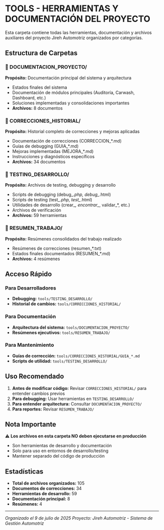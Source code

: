 # TOOLS - HERRAMIENTAS Y DOCUMENTACIÓN DEL PROYECTO

Esta carpeta contiene todas las herramientas, documentación y archivos auxiliares del proyecto Jireh Automotriz organizados por categorías.

## Estructura de Carpetas

### 📁 DOCUMENTACION_PROYECTO/
**Propósito:** Documentación principal del sistema y arquitectura
- Estados finales del sistema
- Documentación de módulos principales (Auditoría, Carwash, Dashboard, etc.)
- Soluciones implementadas y consolidaciones importantes
- **Archivos:** 8 documentos

### 📁 CORRECCIONES_HISTORIAL/
**Propósito:** Historial completo de correcciones y mejoras aplicadas
- Documentación de correcciones (CORRECCION_*.md)
- Guías de debugging (GUIA_*.md)
- Mejoras implementadas (MEJORA_*.md)
- Instrucciones y diagnósticos específicos
- **Archivos:** 34 documentos

### 📁 TESTING_DESARROLLO/
**Propósito:** Archivos de testing, debugging y desarrollo
- Scripts de debugging (debug_*.php, debug_*.html)
- Scripts de testing (test_*.php, test_*.html)
- Utilidades de desarrollo (crear_*, encontrar_*, validar_*, etc.)
- Archivos de verificación
- **Archivos:** 59 herramientas

### 📁 RESUMEN_TRABAJO/
**Propósito:** Resúmenes consolidados del trabajo realizado
- Resúmenes de correcciones (resumen_*.txt)
- Estados finales documentados (RESUMEN_*.md)
- **Archivos:** 4 resúmenes

## Acceso Rápido

### Para Desarrolladores
- **Debugging:** `tools/TESTING_DESARROLLO/`
- **Historial de cambios:** `tools/CORRECCIONES_HISTORIAL/`

### Para Documentación
- **Arquitectura del sistema:** `tools/DOCUMENTACION_PROYECTO/`
- **Resúmenes ejecutivos:** `tools/RESUMEN_TRABAJO/`

### Para Mantenimiento
- **Guías de corrección:** `tools/CORRECCIONES_HISTORIAL/GUIA_*.md`
- **Scripts de utilidad:** `tools/TESTING_DESARROLLO/`

## Uso Recomendado

1. **Antes de modificar código:** Revisar `CORRECCIONES_HISTORIAL/` para entender cambios previos
2. **Para debugging:** Usar herramientas en `TESTING_DESARROLLO/`
3. **Para entender arquitectura:** Consultar `DOCUMENTACION_PROYECTO/`
4. **Para reportes:** Revisar `RESUMEN_TRABAJO/`

## Nota Importante

⚠️ **Los archivos en esta carpeta NO deben ejecutarse en producción**
- Son herramientas de desarrollo y documentación
- Solo para uso en entornos de desarrollo/testing
- Mantener separado del código de producción

## Estadísticas

- **Total de archivos organizados:** 105
- **Documentos de correcciones:** 34
- **Herramientas de desarrollo:** 59
- **Documentación principal:** 8
- **Resúmenes:** 4

---
*Organizado el 9 de julio de 2025*
*Proyecto: Jireh Automotriz - Sistema de Gestión Automotriz*
